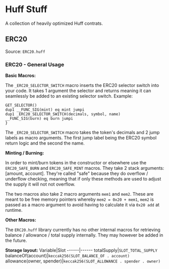 # Huff Stuff

A collection of heavily optimized Huff contrats.

## ERC20
Source: `ERC20.huff`

### ERC20 - General Usage

**Basic Macros:**

The `_ERC20_SELECTOR_SWITCH` macro inserts the ERC20 selector switch into your
code. It takes 1 argument the selector and returns meaning it can seamlessly be
added to an existing selector switch. Example:

```huff
GET_SELECTOR()
dup1 __FUNC_SIG(mint) eq mint jumpi
dup1 _ERC20_SELECTOR_SWITCH(decimals, symbol, name)
__FUNC_SIG(burn) eq burn jumpi
}
```

The `_ERC20_SELECTOR_SWITCH` macro takes the token's decimals and 2 jump labels
as macro arguments. The first jump label being the ERC20 symbol return logic and
the second the name.

**Minting / Burning:**

In order to mint/burn tokens in the constructor or elsewhere use the
`ERC20_SAFE_BURN` and `ERC20_SAFE_MINT` macros. They take 2 stack arguments:
\[amount, account\]. They're called "safe" because they do overflow / underflow
checking, meaning that if only these methods are used to adjust the supply it
will not not overflow.

The two macros also take 2 macro arguments `mem1` and `mem2`. These are meant to be free memory pointers whereby `mem2 = 0x20 + mem1`, `mem2` is passed as a macro argument to avoid having to calculate it via `0x20 add` at runtime.

**Other Macros:**

The `ERC20.huff` library currently has no other internal macros for retrieving
balance / allowance / total supply internally. They may however be added in the
future.

**Storage layout:**
Variable|Slot
------|------
totalSupply|`SLOT_TOTAL_SUPPLY`
balanceOf(account)|`keccak256(SLOT_BALANCE_OF . account)`
allowance(owner, spender)|`keccak256(SLOT_ALLOWANCE . spender . owner)`

